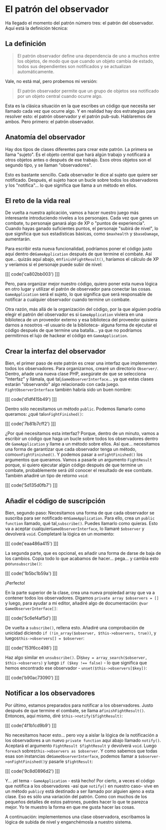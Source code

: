 # El patrón del observador

Ha llegado el momento del patrón número tres: el patrón del observador. Aquí está la definición técnica:

## La definición

> El patrón observador define una dependencia de uno a muchos entre los objetos, de modo que
> que cuando un objeto cambia de estado, todos sus dependientes son notificados
> y se actualizan automáticamente.

Vale, no está mal, pero probemos mi versión:

> El patrón observador permite que un grupo de objetos sea notificado por un
> objeto central cuando ocurre algo.

Esta es la clásica situación en la que escribes un código que necesita ser llamado cada vez que ocurre algo. Y en realidad hay dos estrategias para resolver esto: el patrón observador y el patrón pub-sub. Hablaremos de ambos. Pero primero: el patrón observador.

## Anatomía del observador

Hay dos tipos de clases diferentes para crear este patrón. La primera se llama "sujeto". Es el objeto central que hará algún trabajo y notificará a otros objetos antes o después de ese trabajo. Esos otros objetos son el segundo tipo, y se llaman "observadores".

Esto es bastante sencillo. Cada observador le dice al sujeto que quiere ser notificado. Después, el sujeto hace un bucle sobre todos los observadores y los "notifica"... lo que significa que llama a un método en ellos.

## El reto de la vida real

De vuelta a nuestra aplicación, vamos a hacer nuestro juego más interesante introduciendo niveles a los personajes. Cada vez que ganes un combate, tu personaje ganará algo de XP o "puntos de experiencia". Cuando hayas ganado suficientes puntos, el personaje "subirá de nivel", lo que significa que sus estadísticas básicas, como `$maxhealth` y `$baseDamage`, aumentarán.

Para escribir esta nueva funcionalidad, podríamos poner el código justo aquí dentro de`GameApplication` después de que termine el combate. Así que... quizás aquí abajo, en`finishFightResult()`, haríamos el cálculo de XP y veríamos si el personaje puede subir de nivel:

[[[ code('ca802bb003') ]]]

Pero, para organizar mejor nuestro código, quiero poner esta nueva lógica en otro lugar y utilizar el patrón de observador para conectar las cosas. `GameApplication` será el sujeto, lo que significa que será responsable de notificar a cualquier observador cuando termine un combate.

Otra razón, más allá de la organización del código, por la que alguien podría elegir el patrón del observador es si `GameApplication` viviera en una biblioteca de un proveedor externo y esa biblioteca del proveedor quisiera darnos a nosotros -el usuario de la biblioteca- alguna forma de ejecutar el código después de que termine una batalla... ya que no podríamos permitirnos el lujo de hackear el código en `GameApplication`.

## Crear la interfaz del observador

Bien, el primer paso de este patrón es crear una interfaz que implementen todos los observadores. Para organizarnos, crearé un directorio `Observer/`. Dentro, añade una nueva clase PHP, asegúrate de que se selecciona "Interfaz" y llámala, qué tal,`GameObserverInterface`... ya que estas clases estarán "observando" algo relacionado con cada juego. `FightObserverInterface` también habría sido un buen nombre:

[[[ code('d1df415b49') ]]]

Dentro sólo necesitamos un método `public`. Podemos llamarlo como queramos: ¿qué tal`onFightFinished()`:

[[[ code('7b81b7cff2') ]]]

¿Por qué necesitamos esta interfaz? Porque, dentro de un minuto, vamos a escribir un código que haga un bucle sobre todos los observadores dentro de `GameApplication` y llame a un método sobre ellos. Así que... necesitamos una forma de garantizar que cada observador tenga un método, como`onFightFinished()`. Y podemos pasar a `onFightFinished()` los argumentos que queramos. Vamos a pasarle un argumento `FightResult` porque, si quiero ejecutar algún código después de que termine un combate, probablemente será útil conocer el resultado de ese combate. También añadiré un tipo de retorno `void`:

[[[ code('5d135d0fb7') ]]]

## Añadir el código de suscripción

Bien, segundo paso: Necesitamos una forma de que cada observador se suscriba para ser notificado en`GameApplication`. Para ello, crea un `public function` llamado, qué tal,`subscribe()`. Puedes llamarlo como quieras. Esto va a aceptar cualquier`GameObserverInterface`, lo llamaré `$observer` y devolverá `void`. Completaré la lógica en un momento:

[[[ code('eaa486a415') ]]]

La segunda parte, que es opcional, es añadir una forma de darse de baja de los cambios. Copia todo lo que acabamos de hacer... pega... y cambia esto por`unsubscribe()`:

[[[ code('1b5bc1b59a') ]]]

¡Perfecto!

En la parte superior de la clase, crea una nueva propiedad array que va a contener todos los observadores. Digamos `private array $observers = []` y luego, para ayudar a mi editor, añadiré algo de documentación: `@var GameObserverInterface[]`:

[[[ code('5c6ef4af5d') ]]]

De vuelta a `subscribe()`, rellena esto. Añadiré una comprobación de unicidad diciendo `if (!in_array($observer, $this->observers, true))`, y luego`$this->observers[] = $observer`:

[[[ code('153f6cc498') ]]]

Haz algo similar en `unsubscribe()`. Di`$key = array_search($observer, $this->observers)` y luego `if ($key !== false)` - lo que significa que hemos encontrado ese observador - `unset($this->observers[$key])`:

[[[ code('b90ac73090') ]]]

## Notificar a los observadores

Por último, estamos preparados para notificar a los observadores. Justo después de que termine el combate, se llama a`finishFightResult()`. Entonces, aquí mismo, diré `$this->notify($fightResult)`:

[[[ code('4f1b1cd9b9') ]]]

No necesitamos hacer esto... pero voy a aislar la lógica de la notificación a los observadores a un nuevo `private function` aquí abajo llamado `notify()`. Aceptará el argumento `FightResult $fightResult` y devolverá `void`. Luego `foreach` sobre`$this->observers as $observer`. Y como sabemos que todas esas son instancias de`GameObserverInterface`, podemos llamar a `$observer->onFightFinished()`y pasarle `$fightResult`:

[[[ code('9c8d0896d2') ]]]

Y... ¡el tema - `GameApplication` - está hecho! Por cierto, a veces el código que notifica a los observadores -así que `notify()` en nuestro caso- vive en un método `public`y está destinado a ser llamado por alguien ajeno a esta clase. Eso es sólo una variación del patrón. Como con muchos de los pequeños detalles de estos patrones, puedes hacer lo que te parezca mejor. Yo te muestro la forma en que me gusta hacer las cosas.

A continuación: implementemos una clase observadora, escribamos la lógica de subida de nivel y enganchémosla a nuestro sistema.
